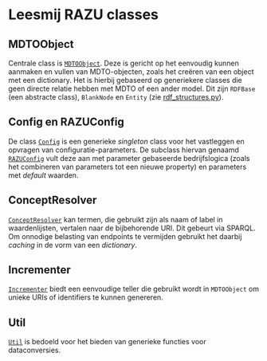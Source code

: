 # Leesmij RAZU classes

## MDTOObject
Centrale class is [`MDTOObject`](mdto_object.py). Deze is gericht op het eenvoudig kunnen aanmaken en vullen van MDTO-objecten, zoals het creëren van een object met een dictionary. Het is hierbij gebaseerd op generiekere classes die geen directe relatie hebben met MDTO of een ander model. Dit zijn `RDFBase` (een abstracte class), `BlankNode` en `Entity` (zie [rdf_structures.py](rdf_structures.py)). 

## Config en RAZUConfig
De class [`Config`](config.py) is een generieke *singleton* class voor het vastleggen en opvragen van configuratie-parameters. De subclass hiervan genaamd [`RAZUConfig`](razuconfig.py) vult deze aan met parameter gebaseerde bedrijfslogica (zoals het combineren van parameters tot een nieuwe property) en parameters met *default*  waarden.

## ConceptResolver
[`ConceptResolver`](conceptresolver.py) kan termen, die gebruikt zijn als naam of label in waardenlijsten, vertalen naar de bijbehorende URI. Dit gebeurt via SPARQL. Om onnodige belasting van endpoints te vermijden gebruikt het daarbij *caching* in de vorm van een *dictionary*.

## Incrementer
[`Incrementer`](incrementer.py) biedt een eenvoudige teller die gebruikt wordt in `MDTOObject` om unieke URIs of identifiers te kunnen genereren.

## Util
[`Util`](util.py) is bedoeld voor het bieden van generieke functies voor dataconversies.
